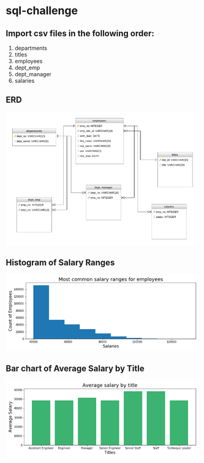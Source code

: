 # sql-challenge

## Import csv files in the following order:
1. departments
2. titles
3. employees
4. dept_emp
5. dept_manager
6. salaries

## ERD 
![ERD](Images/DatabaseDiagram.png)

## Histogram of Salary Ranges
![histogram_salary](Images/histogram_salary_ranges.png)

## Bar chart of Average Salary by Title
![barchart_avgsalary](Images/avg_salary_title.png)

